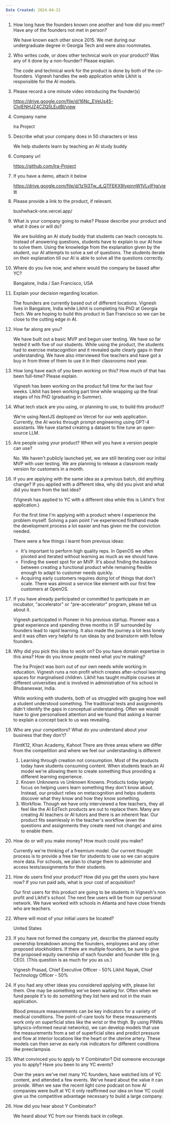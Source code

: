 ```yaml
---
Date Created: 2024-04-21
---
```

1. How long have the founders known one another and how did you meet? Have any of the founders not met in person?

	We have known each other since 2015. We met during our undergraduate degree in Georgia Tech and were also roommates. 

2. Who writes code, or does other technical work on your product? Was any of it done by a non-founder? Please explain.

	The code and technical work for the product is done by both of the co-founders. Vignesh handles the web application while Likhit is responsible for the AI models.

3. Please record a one minute video introducing the founder(s) 

	https://drive.google.com/file/d/16Nc_EVeUs45-ClvlENHJZ4CZQ5LEutBl/view

4. Company name

	Ira Project

5. Describe what your company does in 50 characters or less

	We help students learn by teaching an AI study buddy

6. Company url

	https://github.com/Ira-Project

7. If you have a demo, attach it below

	https://drive.google.com/file/d/1z1Ii3Tw_d_QTFEKX9IypjnnW1VLvIFtg/view

8. Please provide a link to the product, if relevant.

	bushwhack-one.vercel.app/

9. What is your company going to make? Please describe your product and what it does or will do?

	We are building an AI study buddy that students can teach concepts to. Instead of answering questions, students have to explain to our AI how to solve them. Using the knowledge from the explanation given by the student, our AI attempts to solve a set of questions. The students iterate on their explanation till our AI is able to solve all the questions correctly. 

10. Where do you live now, and where would the company be based after YC?

	Bangalore, India / San Francisco, USA

11. Explain your decision regarding location.

	 The founders are currently based out of different locations. Vignesh lives in Bangalore, India while Likhit is completing his PhD at Georgia Tech. We are hoping to build this product in San Francisco so we can be close to the cutting edge in AI. 

12. How far along are you?

	We have built out a basic MVP and begun user testing. We have so far tested it with five of our students. While using the product, the students had to exercise metacognition and it revealed quite clearly gaps in their understanding. We have also interviewed five teachers and have got a buy in from three of them to use it in their classrooms next year. 

13. How long have each of you been working on this? How much of that has been full-time? Please explain.

	Vignesh has been working on the product full time for the last four weeks. Likhit has been working part time while wrapping up the final stages of his PhD (graduating in Summer).

14. What tech stack are you using, or planning to use, to build this product?

	We're using NextJS deployed on Vercel for our web application. Currently, the AI works through prompt engineering using GPT-4 assistants. We have started creating a dataset to fine tune an open-source LLM. 

15. Are people using your product? When will you have a version people can use?

	No. We haven't publicly launched yet, we are still iterating over our initial MVP with user testing. We are planning to release a classroom ready version for customers in a month. 

16. If you are applying with the same idea as a previous batch, did anything change? If you applied with a different idea, why did you pivot and what did you learn from the last idea?

	(Vignesh has applied to YC with a different idea while this is Likhit's first application.)
	
	For the first time I'm applying with a product where I experience the problem myself.  Solving a pain point I've experienced firsthand made the development process a lot easier and has given me the conviction needed.
	
	There were a few things I learnt from previous ideas:
	- It's important to perform high quality reps. In OpenOS we often pivoted and iterated without learning as much as we should have. 
	- Finding the sweet spot for an MVP. It's about finding the balance between creating a functional product while remaining flexible enough to adapt to customer needs quickly.
	- Acquiring early customers requires doing lot of things that don't scale. There was almost a service like element with our first few customers at OpenOS.

17. If you have already participated or committed to participate in an incubator, "accelerator" or "pre-accelerator" program, please tell us about it.

	Vignesh participated in Pioneer in his previous startup. Pioneer was a great experience and spending three months in SF surrounded by founders lead to rapid learning. It also made the journey a lot less lonely and it was often very helpful to run ideas by and brainstorm with fellow founders. 

18. Why did you pick this idea to work on? Do you have domain expertise in this area? How do you know people need what you're making?

	The Ira Project was born out of our own needs while working in education. Vignesh runs a non profit which creates after-school learning spaces for marginalised children. Likhit has taught multiple courses at different universities and is involved in administration of his school in Bhubaneswar, India. 
	 
	While working with students, both of us struggled with gauging how well a student understood something. The traditional tests and assignments didn't identify the gaps in conceptual understanding. Often we would have to give personalised attention and we found that asking a learner to explain a concept back to us was revealing. 

19. Who are your competitors? What do you understand about your business that they don't?

	FlintK12, Khan Academy, Kahoot
	There are three areas where we differ from the competition and where we feel our understanding is different
	1. Learning through creation not consumption. Most of the products today have students consuming content. When students teach an AI model we're allowing them to create something thus providing a different learning experience. 
	2. Known Unknowns vs Unknown Knowns. Products today largely focus on helping users learn something they don't know about. Instead, our product relies on metacognition and helps students discover what they know and how they know something. 
	3. Workflow. Though we have only interviewed a few teachers, they all feel like the AI EdTech products are out to replace them. Many are creating AI teachers or AI tutors and there is an inherent fear. Our product fits seamlessly in the teacher's workflow (even the questions and assignments they create need not change) and aims to enable them.

20. How do or will you make money? How much could you make?

	Currently we're thinking of a freemium model. Our current thought process is to provide a free tier for students to use so we can acquire more data. For schools, we plan to charge them to administer and access tests/assignments for their students. 

21. How do users find your product? How did you get the users you have now? If you run paid ads, what is your cost of acquisition?

	Our first users for this product are going to be students in Vignesh's non profit and Likhit's school. The next few users will be from our personal network. We have worked with schools in Atlanta and have close friends who are teachers.

22. Where will most of your initial users be located?

	United States

23. If you have not formed the company yet, describe the planned equity ownership breakdown among the founders, employees and any other proposed stockholders. If there are multiple founders, be sure to give the proposed equity ownership of each founder and founder title (e.g. CEO). (This question is as much for you as us.)

	Vignesh Prasad, Chief Executive Officer - 50%
	Likhit Nayak, Chief Technology Officer - 50%

24. If you had any other ideas you considered applying with, please list them. One may be something we've been waiting for. Often when we fund people it's to do something they list here and not in the main application.

	Blood pressure measurements can be key indicators for a variety of medical conditions. The point-of-care tools for these measurements work only on superficial sites like the wrist or the thigh. By using PINNs (physics-informed neural networks), we can develop models that use the measurements from a set of superficial sites and predict pressure and flow at interior locations like the heart or the uterine artery. These models can then serve as early risk indicators for different conditions like preeclampsia.

25. What convinced you to apply to Y Combinator? Did someone encourage you to apply? Have you been to any YC events?

	Over the years we've met many YC founders, have watched lots of YC content, and attended a few events. We've heard about the value it can provide. When we saw the recent light cone podcast on how AI companies were built at YC it only reaffirmed our idea on how YC could give us the competitive advantage necessary to build a large company.

26.  How did you hear about Y Combinator?

	 We heard about YC from our friends back in college. 

